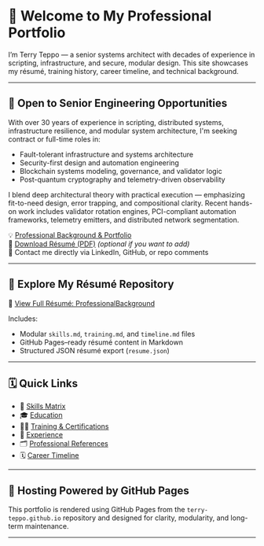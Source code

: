 # 👋 Welcome to My Professional Portfolio

I’m Terry Teppo — a senior systems architect with decades of experience in scripting, infrastructure, and secure, modular design. This site showcases my résumé, training history, career timeline, and technical background.

---

## 🎯 Open to Senior Engineering Opportunities

With over 30 years of experience in scripting, distributed systems, infrastructure resilience, and modular system architecture, I'm seeking contract or full-time roles in:

- Fault-tolerant infrastructure and systems architecture  
- Security-first design and automation engineering  
- Blockchain systems modeling, governance, and validator logic  
- Post-quantum cryptography and telemetry-driven observability

I blend deep architectural theory with practical execution — emphasizing fit-to-need design, error trapping, and compositional clarity. Recent hands-on work includes validator rotation engines, PCI-compliant automation frameworks, telemetry emitters, and distributed network segmentation.

💡 [Professional Background & Portfolio](https://terry-teppo.github.io/ProfessionalBackground)  
📄 [Download Résumé (PDF)](resume.pdf) _(optional if you want to add)_  
🧠 Contact me directly via LinkedIn, GitHub, or repo comments

---

## 📂 Explore My Résumé Repository

🔗 [View Full Résumé: ProfessionalBackground](README.md)

Includes:
- Modular `skills.md`, `training.md`, and `timeline.md` files
- GitHub Pages–ready résumé content in Markdown
- Structured JSON résumé export (`resume.json`)

---

## 🗓️ Quick Links

- 🧠 [Skills Matrix](https://github.com/terry-teppo/ProfessionalBackground/blob/main/skills.md)
- 🎓 [Education](https://github.com/terry-teppo/ProfessionalBackground/blob/main/education.md)
- 🧑‍💻 [Training & Certifications](https://github.com/terry-teppo/ProfessionalBackground/blob/main/training.md)
- 💼 [Experience](https://github.com/terry-teppo/ProfessionalBackground/blob/main/experience.md)
- 🗂️ [Professional References](https://github.com/terry-teppo/ProfessionalBackground/blob/main/references.md)
- 🗓️ [Career Timeline](https://github.com/terry-teppo/ProfessionalBackground/blob/main/timeline.md)

---

## 🚀 Hosting Powered by GitHub Pages

This portfolio is rendered using GitHub Pages from the `terry-teppo.github.io` repository and designed for clarity, modularity, and long-term maintenance.

---
